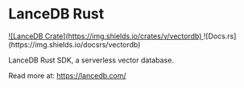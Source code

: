 # LanceDB Rust

<a href="https://crates.io/crates/vectordb">
![LanceDB Crate](https://img.shields.io/crates/v/vectordb)
</a>
![Docs.rs](https://img.shields.io/docsrs/vectordb)

LanceDB Rust SDK, a serverless vector database.

Read more at: https://lancedb.com/
